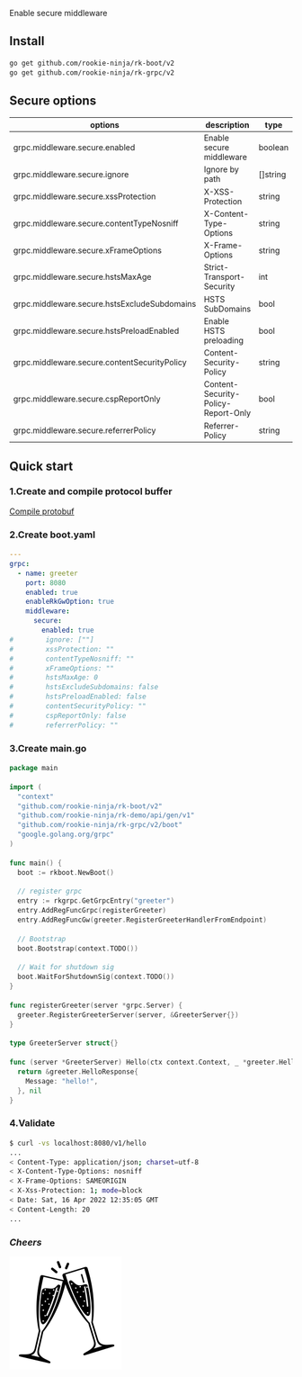 Enable secure middleware

## Install
```bash
go get github.com/rookie-ninja/rk-boot/v2
go get github.com/rookie-ninja/rk-grpc/v2
```

## Secure options
| options                     | description                        | type     | default |
|---------------------------------------------|------------------------------------|----------|-----------------|
| grpc.middleware.secure.enabled               | Enable secure middleware           | boolean  | false           |
| grpc.middleware.secure.ignore  | Ignore by path                     | []string | []    |
| grpc.middleware.secure.xssProtection         | X-XSS-Protection                   | string   | "1; mode=block" |
| grpc.middleware.secure.contentTypeNosniff    | X-Content-Type-Options             | string   | nosniff         |
| grpc.middleware.secure.xFrameOptions         | X-Frame-Options                    | string   | SAMEORIGIN      |
| grpc.middleware.secure.hstsMaxAge            | Strict-Transport-Security          | int      | 0               |
| grpc.middleware.secure.hstsExcludeSubdomains | HSTS SubDomains                    | bool     | false           |
| grpc.middleware.secure.hstsPreloadEnabled    | Enable HSTS preloading             | bool     | false           |
| grpc.middleware.secure.contentSecurityPolicy | Content-Security-Policy            | string   | ""              |
| grpc.middleware.secure.cspReportOnly         | Content-Security-Policy-Report-Only | bool     | false           |
| grpc.middleware.secure.referrerPolicy        | Referrer-Policy                    | string   | ""              |

## Quick start
### 1.Create and compile protocol buffer
[Compile protobuf](../buf)

### 2.Create boot.yaml
```yaml
---
grpc:
  - name: greeter
    port: 8080
    enabled: true
    enableRkGwOption: true
    middleware:
      secure:
        enabled: true
#        ignore: [""]
#        xssProtection: ""
#        contentTypeNosniff: ""
#        xFrameOptions: ""
#        hstsMaxAge: 0
#        hstsExcludeSubdomains: false
#        hstsPreloadEnabled: false
#        contentSecurityPolicy: ""
#        cspReportOnly: false
#        referrerPolicy: ""

```

### 3.Create main.go
```go
package main

import (
  "context"
  "github.com/rookie-ninja/rk-boot/v2"
  "github.com/rookie-ninja/rk-demo/api/gen/v1"
  "github.com/rookie-ninja/rk-grpc/v2/boot"
  "google.golang.org/grpc"
)

func main() {
  boot := rkboot.NewBoot()

  // register grpc
  entry := rkgrpc.GetGrpcEntry("greeter")
  entry.AddRegFuncGrpc(registerGreeter)
  entry.AddRegFuncGw(greeter.RegisterGreeterHandlerFromEndpoint)

  // Bootstrap
  boot.Bootstrap(context.TODO())

  // Wait for shutdown sig
  boot.WaitForShutdownSig(context.TODO())
}

func registerGreeter(server *grpc.Server) {
  greeter.RegisterGreeterServer(server, &GreeterServer{})
}

type GreeterServer struct{}

func (server *GreeterServer) Hello(ctx context.Context, _ *greeter.HelloRequest) (*greeter.HelloResponse, error) {
  return &greeter.HelloResponse{
    Message: "hello!",
  }, nil
}
```

### 4.Validate
```bash
$ curl -vs localhost:8080/v1/hello
...
< Content-Type: application/json; charset=utf-8
< X-Content-Type-Options: nosniff
< X-Frame-Options: SAMEORIGIN
< X-Xss-Protection: 1; mode=block
< Date: Sat, 16 Apr 2022 12:35:05 GMT
< Content-Length: 20
...
```

### _**Cheers**_
![](../../../img/user-guide/cheers.png)